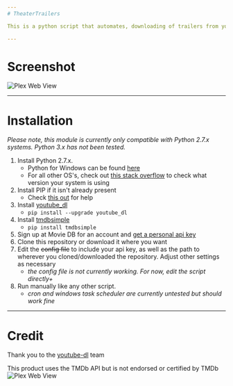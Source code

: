 ```yaml
---
# TheaterTrailers

This is a python script that automates, downloading of trailers from youtube using youtube-dl. Trailers are downloaded if their release date hasn't arrived yet and are deleted when it does. Files and folders are named with the standard Plex and The Movie DB naming convention, a "Coming Soon" image is copied in as `poster.jpg` and two versions of the trailer are stored. One is stored with `-trailer` in the name so Plex recognizes it as the trailer and the other is recognized as the movie.

---
```


# Screenshot

![Plex Web View](http://i.imgur.com/XkrrHFs.png)

---

# Installation

*Please note, this module is currently only compatible with Python 2.7.x systems. Python 3.x has not been tested.*

1. Install Python 2.7.x. 
   * Python for Windows can be found [here](https://www.python.org/downloads/windows/)
   * For all other OS's, check out [this stack overflow](http://stackoverflow.com/questions/1093322/how-do-i-check-what-version-of-python-is-running-my-script) to check what version your system is using
2. Install PIP if it isn't already present
   * Check [this out](https://pip.pypa.io/en/stable/installing/) for help
3. Install [youtube_dl](https://rg3.github.io/youtube-dl/index.html)
   * `pip install --upgrade youtube_dl`
4. Install [tmdbsimple](https://pypi.python.org/pypi/tmdbsimple)
   * `pip install tmdbsimple`
5. Sign up at Movie DB for an account and [get a personal api key](https://www.themoviedb.org/documentation/api)
6. Clone this repository or download it where you want
7. Edit the ~~config file~~ to include your api key, as well as the path to wherever you cloned/downloaded the repository. Adjust other settings as necessary
    * *the config file is not currently working. For now, edit the script directly+*
8. Run manually like any other script.
    * *cron and windows task scheduler are currently untested but should work fine*

---

# Credit

Thank you to the [youtube-dl](https://github.com/rg3/youtube-dl) team

This product uses the TMDb API but is not endorsed or certified by TMDb
![Plex Web View](http://i.imgur.com/YR33JTt.png)
